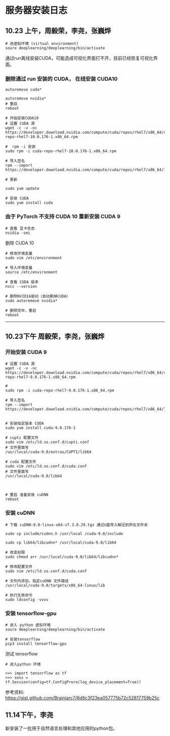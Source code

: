 
# 服务器安装日志

## 10.23 上午，周毅荣，李尧，张巍烨


``` shell
# 进虚拟环境 (virtual environment)
soure deeplearning/deeplearning/bin/activate
```
通过run离线安装CUDA，可能造成可视化界面打不开，目前已经恢复可视化界面。

### 删除通过 run 安装的 CUDA， 在线安装 CUDA10

```
autoremove cuda*

autoremove nvidia*
# 重启
reboot

# 开始安装CUDA10
# 设置 CUDA 源
wget -c -v -nc https://developer.download.nvidia.com/compute/cuda/repos/rhel7/x86_64/cuda-repo-rhel7-10.0.176-1.x86_64.rpm

#  rpm -i 安装
sudo rpm -i cuda-repo-rhel7-10.0.176-1.x86_64.rpm

# 导入签名
rpm --import https://developer.download.nvidia.com/compute/cuda/repos/rhel7/x86_64/7fa2af80.pub

# 更新

sudo yum update

# 安装 CUDA
sudo yum install cuda

```



### 由于 PyTorch 不支持 CUDA 10 重新安装 CUDA 9


```
# 查看 显卡状态
nvidia -smi

```

删除 CUDA 10

```
# 修改环境变量
sudo vim /etc/environment

# 导入环境变量
source /etc/environment

# 查看 CUDA 版本
nvcc --version

# 删除NVIDIA驱动（自动删掉CUDA）
sudo autoremove nvidia*

# 删除完毕，重启
reboot
```

---
## 10.23下午 周毅荣，李尧，张巍烨
### 开始安装 CUDA 9

```
# 设置 CUDA 源
wget -c -v -nc https://developer.download.nvidia.com/compute/cuda/repos/rhel7/x86_64/cuda-repo-rhel7-9.0.176-1.x86_64.rpm

#  
sudo rpm -i cuda-repo-rhel7-9.0.176-1.x86_64.rpm

# 导入签名
rpm --import https://developer.download.nvidia.com/compute/cuda/repos/rhel7/x86_64/7fa2af80.pub


# 安装指定版本 CUDA
sudo yum install cuda-9.0.176-1

# cupti 配置文件
sudo vim /etc/ld.so.conf.d/cupti.conf
# 文件里面写
/usr/local/cuda-9.0/extras/CUPTI/lib64

# cuda 配置文件
sudo vim /etc/ld.so.conf.d/cuda.conf
# 文件里面写
/usr/local/cuda-9.0/lib64



# 重启 准备安装 cuDNN
reboot
```

### 安装 cuDNN


```
# 下载 cuDNN-9.0-linux-x64-v7.3.0.29.tgz 通过U盘导入解压到所在文件夹

sudo cp include/cudnn.h /usr/local /cuda-9.0/include 

sudo cp lib64/libcudnn* /usr/local/cuda-9.0/lib64

# 改变权限
sudo chmod a+r /usr/local/cuda-9.0/lib64/libcudnn*

# 修改配置文件
sudo vim /etc/ld.so.conf.d/cuda.conf

# 文件内添加，指定cuDNN 文件路径
/usr/local/cuda-9.0/targets/x86_64-linux/lib

# 执行生效命令
sudo ldconfig -vvvv
```

### 安装 tensorflow-gpu

```
# 进入 python 虚拟环境
soure deeplearning/deeplearning/bin/activate

# 安装tensorflow
pip3 install tensorflow-gpu
```

测试 tensorflow

```
# 进入python 环境

>>> import tensorflow as tf
>>> sess = tf.Session(config=tf.ConfigProro(log_device_placement=True))

```

参考资料: https://gist.github.com/Brainiarc7/6d6c3f23ea057775b72c52817759b25c


## 11.14下午，李尧

新安装了一批用于自然语言处理和其他应用的python包。
